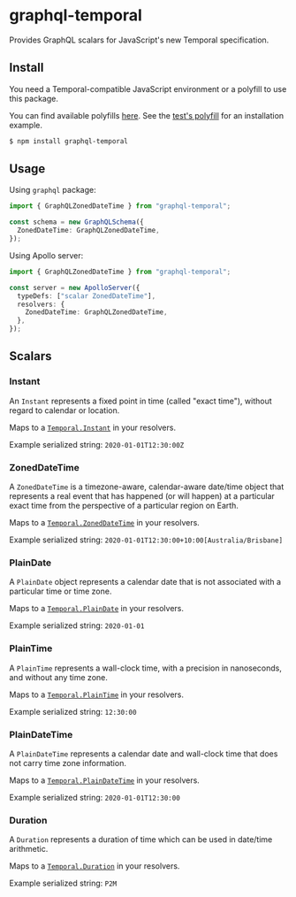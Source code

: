 # graphql-temporal

Provides GraphQL scalars for JavaScript's new Temporal specification.

## Install

You need a Temporal-compatible JavaScript environment or a polyfill to use this package.

You can find available polyfills [here](https://github.com/tc39/proposal-temporal#polyfills). See the [test's polyfill](src/polyfill.ts) for an installation example.

```sh
$ npm install graphql-temporal
```

## Usage

Using `graphql` package:

```ts
import { GraphQLZonedDateTime } from "graphql-temporal";

const schema = new GraphQLSchema({
  ZonedDateTime: GraphQLZonedDateTime,
});
```

Using Apollo server:

```ts
import { GraphQLZonedDateTime } from "graphql-temporal";

const server = new ApolloServer({
  typeDefs: ["scalar ZonedDateTime"],
  resolvers: {
    ZonedDateTime: GraphQLZonedDateTime,
  },
});
```

## Scalars

### Instant

An `Instant` represents a fixed point in time (called "exact time"), without regard to calendar or location.

Maps to a [`Temporal.Instant`](https://tc39.es/proposal-temporal/docs/instant.html) in your resolvers.

Example serialized string: `2020-01-01T12:30:00Z`

### ZonedDateTime

A `ZonedDateTime` is a timezone-aware, calendar-aware date/time object that represents a real event that has happened (or will happen) at a particular exact time from the perspective of a particular region on Earth.

Maps to a [`Temporal.ZonedDateTime`](https://tc39.es/proposal-temporal/docs/zoneddatetime.html) in your resolvers.

Example serialized string: `2020-01-01T12:30:00+10:00[Australia/Brisbane]`

### PlainDate

A `PlainDate` object represents a calendar date that is not associated with a particular time or time zone.

Maps to a [`Temporal.PlainDate`](https://tc39.es/proposal-temporal/docs/plaindate.html) in your resolvers.

Example serialized string: `2020-01-01`

### PlainTime

A `PlainTime` represents a wall-clock time, with a precision in nanoseconds, and without any time zone.

Maps to a [`Temporal.PlainTime`](https://tc39.es/proposal-temporal/docs/plaintime.html) in your resolvers.

Example serialized string: `12:30:00`

### PlainDateTime

A `PlainDateTime` represents a calendar date and wall-clock time that does not carry time zone information.

Maps to a [`Temporal.PlainDateTime`](https://tc39.es/proposal-temporal/docs/plaindatetime.html) in your resolvers.

Example serialized string: `2020-01-01T12:30:00`

### Duration

A `Duration` represents a duration of time which can be used in date/time arithmetic.

Maps to a [`Temporal.Duration`](https://tc39.es/proposal-temporal/docs/duration.html) in your resolvers.

Example serialized string: `P2M`
